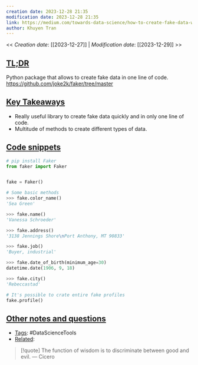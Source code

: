 ```yaml
---
creation date: 2023-12-28 21:35
modification date: 2023-12-28 21:35
link: https://medium.com/towards-data-science/how-to-create-fake-data-with-faker-a835e5b7a9d9
author: Khuyen Tran
---
```


<< _Creation date_: [[2023-12-27]] | _Modification date_: [[2023-12-29]] >>


## <u>TL;DR</u>

Python package that allows to create fake data in one line of code.
https://github.com/joke2k/faker/tree/master


## <u>Key Takeaways</u>

- Really useful library to create fake data quickly and in only one line of code.
- Multitude of methods to create different types of data.

## <u>Code snippets</u>

```Python
# pip install Faker
from faker import Faker


fake = Faker()

# Some basic methods
>>> fake.color_name()
'Sea Green'

>>> fake.name()  
'Vanessa Schroeder'

>>> fake.address()  
'3138 Jennings Shore\nPort Anthony, MT 90833'

>>> fake.job()  
'Buyer, industrial'

>>> fake.date_of_birth(minimum_age=30)  
datetime.date(1906, 9, 18)

>>> fake.city()  
'Rebeccastad'

# It's possible to crate entire fake profiles
fake.profile()

```

## <u>Other notes and questions</u>
 



- <u>Tags</u>: #DataScienceTools
- <u>Related</u>:

> [!quote] The function of wisdom is to discriminate between good and evil.
> — Cicero